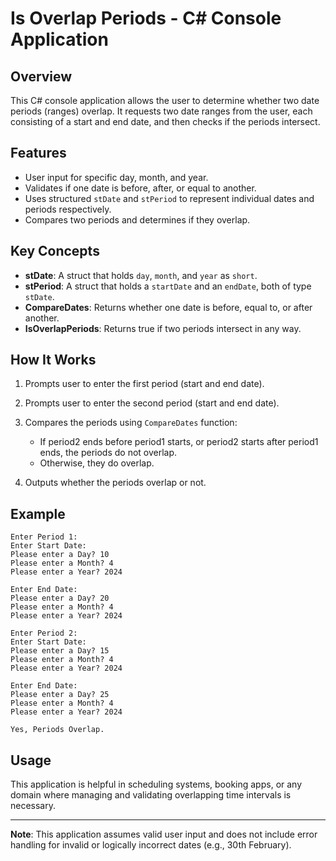 # Is Overlap Periods - C# Console Application

## Overview

This C# console application allows the user to determine whether two date periods (ranges) overlap. It requests two date ranges from the user, each consisting of a start and end date, and then checks if the periods intersect.

## Features

* User input for specific day, month, and year.
* Validates if one date is before, after, or equal to another.
* Uses structured `stDate` and `stPeriod` to represent individual dates and periods respectively.
* Compares two periods and determines if they overlap.

## Key Concepts

* **stDate**: A struct that holds `day`, `month`, and `year` as `short`.
* **stPeriod**: A struct that holds a `startDate` and an `endDate`, both of type `stDate`.
* **CompareDates**: Returns whether one date is before, equal to, or after another.
* **IsOverlapPeriods**: Returns true if two periods intersect in any way.

## How It Works

1. Prompts user to enter the first period (start and end date).
2. Prompts user to enter the second period (start and end date).
3. Compares the periods using `CompareDates` function:

   * If period2 ends before period1 starts, or period2 starts after period1 ends, the periods do not overlap.
   * Otherwise, they do overlap.
4. Outputs whether the periods overlap or not.

## Example

```
Enter Period 1:
Enter Start Date:
Please enter a Day? 10
Please enter a Month? 4
Please enter a Year? 2024

Enter End Date:
Please enter a Day? 20
Please enter a Month? 4
Please enter a Year? 2024

Enter Period 2:
Enter Start Date:
Please enter a Day? 15
Please enter a Month? 4
Please enter a Year? 2024

Enter End Date:
Please enter a Day? 25
Please enter a Month? 4
Please enter a Year? 2024

Yes, Periods Overlap.

```

## Usage

This application is helpful in scheduling systems, booking apps, or any domain where managing and validating overlapping time intervals is necessary.

---

**Note**: This application assumes valid user input and does not include error handling for invalid or logically incorrect dates (e.g., 30th February).
